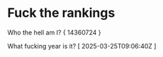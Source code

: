 # Fuck the rankings

Who the hell am I?
{ 14360724 }

What fucking year is it?
[ 2025-03-25T09:06:40Z ]
